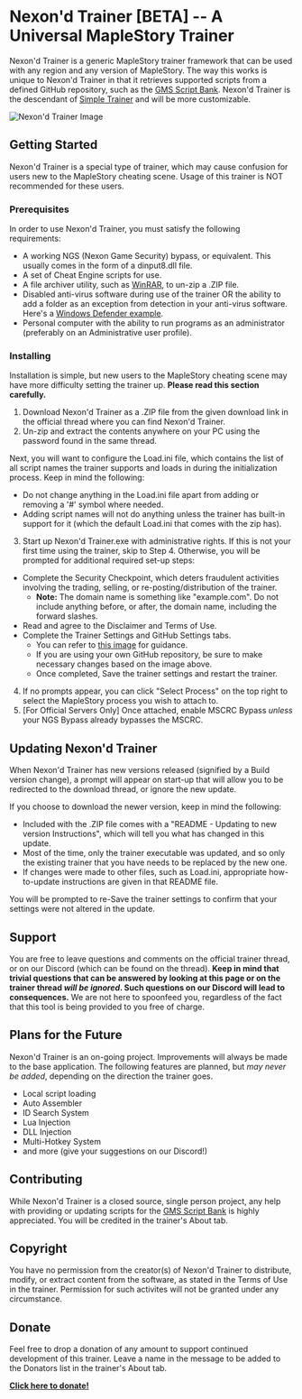 # Nexon'd Trainer [BETA] -- A Universal MapleStory Trainer

Nexon'd Trainer is a generic MapleStory trainer framework that can be used with any region and any version of MapleStory. The way this works is unique to Nexon'd Trainer in that it retrieves supported scripts from a defined GitHub repository, such as the [GMS Script Bank](https://github.com/md35-gk/GMS-Script-Bank). Nexon'd Trainer is the descendant of [Simple Trainer](https://github.com/md35-gk/Simple-Trainer) and will be more customizable.

![Nexon'd Trainer Image](https://i.gyazo.com/71dd89a9a2c2fc2dda7598782fbe74d1.png)

## Getting Started

Nexon'd Trainer is a special type of trainer, which may cause confusion for users new to the MapleStory cheating scene. Usage of this trainer is NOT recommended for these users.

### Prerequisites

In order to use Nexon'd Trainer, you must satisfy the following requirements:

* A working NGS (Nexon Game Security) bypass, or equivalent. This usually comes in the form of a dinput8.dll file.
* A set of Cheat Engine scripts for use.
* A file archiver utility, such as [WinRAR](https://www.rarlab.com/download.htm), to un-zip a .ZIP file.
* Disabled anti-virus software during use of the trainer OR the ability to add a folder as an exception from detection in your anti-virus software. Here's a [Windows Defender example](https://support.microsoft.com/en-us/help/4028485/windows-10-add-an-exclusion-to-windows-defender-antivirus).
* Personal computer with the ability to run programs as an administrator (preferably on an Administrative user profile).

### Installing

Installation is simple, but new users to the MapleStory cheating scene may have more difficulty setting the trainer up. **Please read this section carefully.**

1. Download Nexon'd Trainer as a .ZIP file from the given download link in the official thread where you can find Nexon'd Trainer.
2. Un-zip and extract the contents anywhere on your PC using the password found in the same thread.

Next, you will want to configure the Load.ini file, which contains the list of all script names the trainer supports and loads in during the initialization process. Keep in mind the following:

- Do not change anything in the Load.ini file apart from adding or removing a '#' symbol where needed.
- Adding script names will not do anything unless the trainer has built-in support for it (which the default Load.ini that comes with the zip has).

3. Start up Nexon'd Trainer.exe with administrative rights. If this is not your first time using the trainer, skip to Step 4. Otherwise, you will be prompted for additional required set-up steps:

- Complete the Security Checkpoint, which deters fraudulent activities involving the trading, selling, or re-posting/distribution of the trainer.
  - **Note:** The domain name is something like "example.com". Do not include anything before, or after, the domain name, including the forward slashes.
- Read and agree to the Disclaimer and Terms of Use.
- Complete the Trainer Settings and GitHub Settings tabs.
  - You can refer to [this image](https://i.imgur.com/2fMO8UZ.png) for guidance.
  - If you are using your own GitHub repository, be sure to make necessary changes based on the image above.
  - Once completed, Save the trainer settings and restart the trainer.
  
4. If no prompts appear, you can click "Select Process" on the top right to select the MapleStory process you wish to attach to.
5. [For Official Servers Only] Once attached, enable MSCRC Bypass *unless* your NGS Bypass already bypasses the MSCRC.

## Updating Nexon'd Trainer

When Nexon'd Trainer has new versions released (signified by a Build version change), a prompt will appear on start-up that will allow you to be redirected to the download thread, or ignore the new update.

If you choose to download the newer version, keep in mind the following:
- Included with the .ZIP file comes with a "README - Updating to new version Instructions", which will tell you what has changed in this update.
- Most of the time, only the trainer executable was updated, and so only the existing trainer that you have needs to be replaced by the new one.
- If changes were made to other files, such as Load.ini, appropriate how-to-update instructions are given in that README file.

You will be prompted to re-Save the trainer settings to confirm that your settings were not altered in the update.

## Support

You are free to leave questions and comments on the official trainer thread, or on our Discord (which can be found on the thread). **Keep in mind that trivial questions that can be answered by looking at this page or on the trainer thread *will be ignored*. Such questions on our Discord will lead to consequences.** We are not here to spoonfeed you, regardless of the fact that this tool is being provided to you free of charge.

## Plans for the Future

Nexon'd Trainer is an on-going project. Improvements will always be made to the base application. The following features are planned, but *may never be added*, depending on the direction the trainer goes.
- Local script loading
- Auto Assembler
- ID Search System
- Lua Injection
- DLL Injection
- Multi-Hotkey System
- and more (give your suggestions on our Discord!)

## Contributing

While Nexon'd Trainer is a closed source, single person project, any help with providing or updating scripts for the [GMS Script Bank](https://github.com/md35-gk/GMS-Script-Bank) is highly appreciated. You will be credited in the trainer's About tab.

## Copyright

You have no permission from the creator(s) of Nexon'd Trainer to distribute, modify, or extract content from the software, as stated in the Terms of Use in the trainer. Permission for such activites will not be granted under any circumstance.

## Donate

Feel free to drop a donation of any amount to support continued development of this trainer. Leave a name in the message to be added to the Donators list in the trainer's About tab.

**[Click here to donate!](https://www.paypal.com/cgi-bin/webscr?cmd=_donations&business=PVJ9Y5BE26ACQ&lc=US&item_name=Nexon%27d%20Trainer%20Donation&currency_code=USD&bn=PP-DonationsBF%3abtn_donate_SM%2egif%3aNonHosted)**
